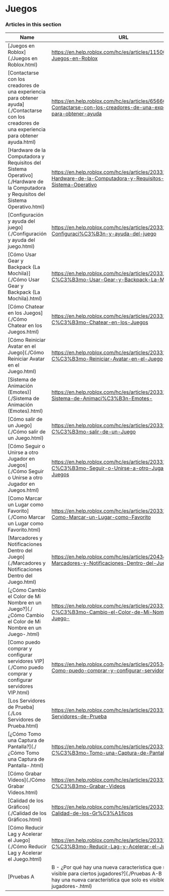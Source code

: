 # Juegos  
### Articles in this section
Name|URL
-|-
[Juegos en Roblox](./Juegos en Roblox.html) |https://en.help.roblox.com/hc/es/articles/115004734603-Juegos-en-Roblox
[Contactarse con los creadores de una experiencia para obtener ayuda](./Contactarse con los creadores de una experiencia para obtener ayuda.html) |https://en.help.roblox.com/hc/es/articles/6566665691924-Contactarse-con-los-creadores-de-una-experiencia-para-obtener-ayuda
[Hardware de la Computadora y Requisitos del Sistema Operativo](./Hardware de la Computadora y Requisitos del Sistema Operativo.html) |https://en.help.roblox.com/hc/es/articles/203312800-Hardware-de-la-Computadora-y-Requisitos-del-Sistema-Operativo
[Configuración y ayuda del juego](./Configuración y ayuda del juego.html) |https://en.help.roblox.com/hc/es/articles/203314230-Configuraci%C3%B3n-y-ayuda-del-juego
[Cómo Usar Gear y Backpack (La Mochila)](./Cómo Usar Gear y Backpack (La Mochila).html) |https://en.help.roblox.com/hc/es/articles/203314280-C%C3%B3mo-Usar-Gear-y-Backpack-La-Mochila-
[Cómo Chatear en los Juegos](./Cómo Chatear en los Juegos.html) |https://en.help.roblox.com/hc/es/articles/203314250-C%C3%B3mo-Chatear-en-los-Juegos
[Cómo Reiniciar Avatar en el Juego](./Cómo Reiniciar Avatar en el Juego.html) |https://en.help.roblox.com/hc/es/articles/203314290-C%C3%B3mo-Reiniciar-Avatar-en-el-Juego
[Sistema de Animación (Emotes)](./Sistema de Animación (Emotes).html) |https://en.help.roblox.com/hc/es/articles/203314300-Sistema-de-Animaci%C3%B3n-Emotes-
[Cómo salir de un Juego](./Cómo salir de un Juego.html) |https://en.help.roblox.com/hc/es/articles/203314240-C%C3%B3mo-salir-de-un-Juego
[Cómo Seguir o Unirse a otro Jugador en Juegos](./Cómo Seguir o Unirse a otro Jugador en Juegos.html) |https://en.help.roblox.com/hc/es/articles/203314220-C%C3%B3mo-Seguir-o-Unirse-a-otro-Jugador-en-Juegos
[Como Marcar un Lugar como Favorito](./Como Marcar un Lugar como Favorito.html) |https://en.help.roblox.com/hc/es/articles/203313670-Como-Marcar-un-Lugar-como-Favorito
[Marcadores y Notificaciones Dentro del Juego](./Marcadores y Notificaciones Dentro del Juego.html) |https://en.help.roblox.com/hc/es/articles/204343250-Marcadores-y-Notificaciones-Dentro-del-Juego
[¿Cómo Cambio el Color de Mi Nombre en un Juego?](./¿Cómo Cambio el Color de Mi Nombre en un Juego-.html) |https://en.help.roblox.com/hc/es/articles/203314200--C%C3%B3mo-Cambio-el-Color-de-Mi-Nombre-en-un-Juego-
[Como puedo comprar y configurar servidores VIP](./Como puedo comprar y configurar servidores VIP.html) |https://en.help.roblox.com/hc/es/articles/205345050-Como-puedo-comprar-y-configurar-servidores-VIP
[Los Servidores de Prueba](./Los Servidores de Prueba.html) |https://en.help.roblox.com/hc/es/articles/203314170-Los-Servidores-de-Prueba
[¿Cómo Tomo una Captura de Pantalla?](./¿Cómo Tomo una Captura de Pantalla-.html) |https://en.help.roblox.com/hc/es/articles/203314160--C%C3%B3mo-Tomo-una-Captura-de-Pantalla-
[Cómo Grabar Videos](./Cómo Grabar Videos.html) |https://en.help.roblox.com/hc/es/articles/203314190-C%C3%B3mo-Grabar-Videos
[Calidad de los Gráficos](./Calidad de los Gráficos.html) |https://en.help.roblox.com/hc/es/articles/203314310-Calidad-de-los-Gr%C3%A1ficos
[Cómo Reducir Lag y Acelerar el Juego](./Cómo Reducir Lag y Acelerar el Juego.html) |https://en.help.roblox.com/hc/es/articles/203314150-C%C3%B3mo-Reducir-Lag-y-Acelerar-el-Juego
[Pruebas A|B - ¿Por qué hay una nueva característica que solo es visible para ciertos jugadores?](./Pruebas A-B - ¿Por qué hay una nueva característica que solo es visible para ciertos jugadores-.html) |https://en.help.roblox.com/hc/es/articles/203312530-Pruebas-A-B-Por-qu%C3%A9-hay-una-nueva-caracter%C3%ADstica-que-solo-es-visible-para-ciertos-jugadores-